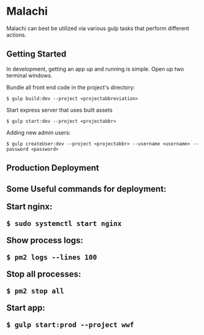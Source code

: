 # Malachi

Malachi can best be utilized via various gulp tasks that perform different actions. 

<h2>Getting Started</h2>

In development, getting an app up and running is simple. 
Open up two terminal windows.

Bundle all front end code in the project's directory:

`$ gulp build:dev --project <projectabbreviation>`

Start express server that uses built assets

`$ gulp start:dev --project <projectabbr>`

Adding new admin users:

`$ gulp createUser:dev --project <projectabbr> --username <username> --password <password>`

<h2>Production Deployment<h2>

Some Useful commands for deployment:

Start nginx:

`$ sudo systemctl start nginx`

Show process logs:

`$ pm2 logs --lines 100`

Stop all processes:

`$ pm2 stop all`

Start app:

`$ gulp start:prod --project wwf`
